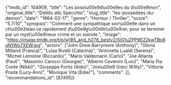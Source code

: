 {"tmdb_id": 104909, "title": "Les poss\u00e9d\u00e9es du d\u00e9mon", "original_title": "Delitto allo Specchio", "slug_title": "les-possedees-du-demon", "date": "1964-03-17", "genre": "Horreur / Thriller", "score": "5.7/10", "synopsis": "Comment une sympathique soir\u00e9e dans un ch\u00e2teau va rapidement d\u00e9g\u00e9n\u00e9rer, pour se terminer par un myst\u00e9rieux crime et un suicide.", "image": "https://image.tmdb.org/t/p/w185_and_h278_bestv2/5iG1uZPP9E22kwTBo8qN1Wo7XEW.jpg", "actors": ["John Drew Barrymore (Anthony)", "Gloria Milland (Franca)", "Luisa Rivelli (Caterina)", "Antonella Lualdi (Serena)", "Michel Lemoine (Riccardo)", "Mario Valdemarin (Carlo)", "Joe Atlanta (Paul)", "Massimo Carocci (Georgie)", "Alberto Cevenini (Lulu)", "Maria Pia Conte (Nikki)", "Giuseppe Fortis (Aldo)", "Jos\u00e9 Greci (Kitty)", "Vittoria Prada (Lucy-Ann)", "Monique Vita (Edie)"], "comments": [], "recommandations_id": [87495]}
